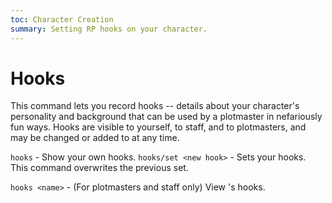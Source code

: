 ```yaml
---
toc: Character Creation
summary: Setting RP hooks on your character.
---
```

# Hooks
This command lets you record hooks -- details about your character's personality and background that can be used by a plotmaster in nefariously fun ways. Hooks are visible to yourself, to staff, and to plotmasters, and may be changed or added to at any time. 

`hooks` - Show your own hooks.
`hooks/set <new hook>` - Sets your hooks. This command overwrites the previous set. 

`hooks <name>` - (For plotmasters and staff only) View <name>'s hooks. 
